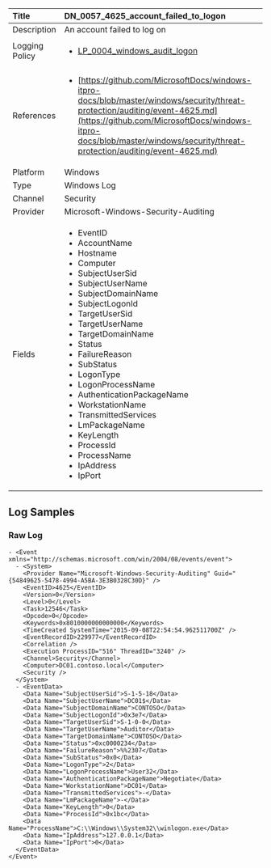 | Title          | DN_0057_4625_account_failed_to_logon                                                                                                      |
|:---------------|:-----------------------------------------------------------------------------------------------------------------|
| Description    | An account failed to log on                                                                                                |
| Logging Policy | <ul><li>[LP_0004_windows_audit_logon](../Logging_Policies/LP_0004_windows_audit_logon.md)</li></ul> |
| References     | <ul><li>[https://github.com/MicrosoftDocs/windows-itpro-docs/blob/master/windows/security/threat-protection/auditing/event-4625.md](https://github.com/MicrosoftDocs/windows-itpro-docs/blob/master/windows/security/threat-protection/auditing/event-4625.md)</li></ul>                                  |
| Platform       | Windows   |
| Type           | Windows Log 		| 
| Channel        | Security    |
| Provider       | Microsoft-Windows-Security-Auditing   |
| Fields         | <ul><li>EventID</li><li>AccountName</li><li>Hostname</li><li>Computer</li><li>SubjectUserSid</li><li>SubjectUserName</li><li>SubjectDomainName</li><li>SubjectLogonId</li><li>TargetUserSid</li><li>TargetUserName</li><li>TargetDomainName</li><li>Status</li><li>FailureReason</li><li>SubStatus</li><li>LogonType</li><li>LogonProcessName</li><li>AuthenticationPackageName</li><li>WorkstationName</li><li>TransmittedServices</li><li>LmPackageName</li><li>KeyLength</li><li>ProcessId</li><li>ProcessName</li><li>IpAddress</li><li>IpPort</li></ul>                                               |


## Log Samples

### Raw Log

```
- <Event xmlns="http://schemas.microsoft.com/win/2004/08/events/event">
  - <System>
    <Provider Name="Microsoft-Windows-Security-Auditing" Guid="{54849625-5478-4994-A5BA-3E3B0328C30D}" /> 
    <EventID>4625</EventID> 
    <Version>0</Version> 
    <Level>0</Level> 
    <Task>12546</Task> 
    <Opcode>0</Opcode> 
    <Keywords>0x8010000000000000</Keywords> 
    <TimeCreated SystemTime="2015-09-08T22:54:54.962511700Z" /> 
    <EventRecordID>229977</EventRecordID> 
    <Correlation /> 
    <Execution ProcessID="516" ThreadID="3240" /> 
    <Channel>Security</Channel> 
    <Computer>DC01.contoso.local</Computer> 
    <Security /> 
  </System>
  - <EventData>
    <Data Name="SubjectUserSid">S-1-5-18</Data> 
    <Data Name="SubjectUserName">DC01$</Data> 
    <Data Name="SubjectDomainName">CONTOSO</Data> 
    <Data Name="SubjectLogonId">0x3e7</Data> 
    <Data Name="TargetUserSid">S-1-0-0</Data> 
    <Data Name="TargetUserName">Auditor</Data> 
    <Data Name="TargetDomainName">CONTOSO</Data> 
    <Data Name="Status">0xc0000234</Data> 
    <Data Name="FailureReason">%%2307</Data> 
    <Data Name="SubStatus">0x0</Data> 
    <Data Name="LogonType">2</Data> 
    <Data Name="LogonProcessName">User32</Data> 
    <Data Name="AuthenticationPackageName">Negotiate</Data> 
    <Data Name="WorkstationName">DC01</Data> 
    <Data Name="TransmittedServices">-</Data> 
    <Data Name="LmPackageName">-</Data> 
    <Data Name="KeyLength">0</Data> 
    <Data Name="ProcessId">0x1bc</Data> 
    <Data Name="ProcessName">C:\\Windows\\System32\\winlogon.exe</Data> 
    <Data Name="IpAddress">127.0.0.1</Data> 
    <Data Name="IpPort">0</Data> 
  </EventData>
</Event>

```




